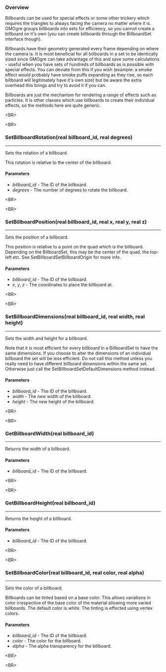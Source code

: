 ### Overview ###
Billboards can be used for special effects or some other trickery which requires the triangles to always facing the camera no matter where it is. GMOgre groups billboards into sets for efficiency, so you cannot create a billboard on it's own (you can create billboards through the BillboardSet interface though).

Billboards have their geometry generated every frame depending on where the camera is. It is most beneficial for all billboards in a set to be identically sized since GMOgre can take advantage of this and save some calculations - useful when you have sets of hundreds of billboards as is possible with special effects. You can deviate from this if you wish (example: a smoke effect would probably have smoke puffs expanding as they rise, so each billboard will legitimately have it's own size) but be aware the extra overhead this brings and try to avoid it if you can.

Billboards are just the mechanism for rendering a range of effects such as particles. It is other classes which use billboards to create their individual effects, so the methods here are quite generic.


&lt;BR&gt;




&lt;BR&gt;


### SetBillboardRotation(real billboard\_id, real degrees) ###

---

Sets the rotation of a billboard.

This rotation is relative to the center of the billboard.
#### Parameters ####
  * _billboard\_id_ - The ID of the billboard.
  * _degrees_ - The number of degrees to rotate the billboard.


&lt;BR&gt;




&lt;BR&gt;


### SetBillboardPosition(real billboard\_id, real x, real y, real z) ###

---

Sets the position of a billboard.

This position is relative to a point on the quad which is the billboard. Depending on the BillboardSet, this may be the center of the quad, the top-left etc. See SetBillboardSetBillboardOrigin for more info.
#### Parameters ####
  * _billboard\_id_ - The ID of the billboard.
  * _x_, _y_, _z_ - The coordinates to place the billboard at.


&lt;BR&gt;




&lt;BR&gt;


### SetBillboardDimensions(real billboard\_id, real width, real height) ###

---

Sets the width and height for a billboard.

Note that it is most efficient for every billboard in a BillboardSet to have the same dimensions. If you choose to alter the dimensions of an individual billboard the set will be less efficient. Do not call this method unless you really need to have different billboard dimensions within the same set. Otherwise just call the SetBillboardSetDefaultDimensions method instead.
#### Parameters ####
  * _billboard\_id_ - The ID of the billboard.
  * _width_ - The new width of the billboard.
  * _height_ - The new height of the billboard.


&lt;BR&gt;




&lt;BR&gt;


### GetBillboardWidth(real billboard\_id) ###

---

Returns the width of a billboard.
#### Parameters ####
  * _billboard\_id_ - The ID of the billboard.


&lt;BR&gt;




&lt;BR&gt;


### GetBillboardHeight(real billboard\_id) ###

---

Returns the height of a billboard.
#### Parameters ####
  * _billboard\_id_ - The ID of the billboard.


&lt;BR&gt;




&lt;BR&gt;


### SetBillboardColor(real billboard\_id, real color, real alpha) ###

---

Sets the color of a billboard.

Billboards can be tinted based on a base color. This allows variations in color irrespective of the base color of the material allowing more varied billboards. The default color is white. The tinting is effected using vertex colors.
#### Parameters ####
  * _billboard\_id_ - The ID of the billboard.
  * _color_ - The color for the billboard.
  * _alpha_ - The alpha transparency for the billboard.


&lt;BR&gt;




&lt;BR&gt;

